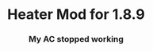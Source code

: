 <h1 align="center">
    Heater Mod for 1.8.9
</h1>

<h3 align="center">
    My AC stopped working 
</h3>
